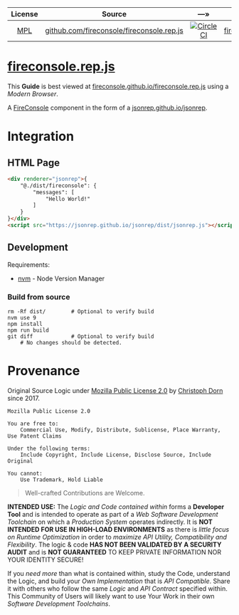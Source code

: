 

| License | Source | &#8212;&raquo; | [Website](https://github.com/fireconsole/fireconsole.rep.js/tree/master/workspace.sh) | [npm](https://github.com/npm/npm) |
| :---: | :---: | :---: | :---: | :---: |
| [MPL](https://opensource.org/licenses/MPL-2.0) | [github.com/fireconsole/fireconsole.rep.js](https://github.com/fireconsole/fireconsole.rep.js) | [![CircleCI](https://circleci.com/gh/fireconsole/fireconsole.rep.js.svg?style=svg)](https://circleci.com/gh/fireconsole/fireconsole.rep.js) | [fireconsole.github.io/fireconsole.rep.js](https://fireconsole.github.io/fireconsole.rep.js) | [fireconsole.rep.js](https://www.npmjs.com/package/fireconsole.rep.js)


[fireconsole.rep.js](https://fireconsole.github.io/fireconsole.rep.js)
===


This **Guide** is best viewed at [fireconsole.github.io/fireconsole.rep.js](https://fireconsole.github.io/fireconsole.rep.js/) using a *Modern Browser*.

A [FireConsole](https://github.com/fireconsole/) component in the form of a [jsonrep.github.io/jsonrep](https://jsonrep.github.io/jsonrep/).

Integration
===========

HTML Page
---------

```html
<div renderer="jsonrep">{
    "@./dist/fireconsole": {
        "messages": [
            "Hello World!"
        ]
    }
}</div>
<script src="https://jsonrep.github.io/jsonrep/dist/jsonrep.js"></script>
```

Development
-----------

Requirements:

  * [nvm](https://github.com/creationix/nvm) - Node Version Manager

### Build from source

    rm -Rf dist/        # Optional to verify build
    nvm use 9
    npm install
    npm run build
    git diff            # Optional to verify build
        # No changes should be detected.


Provenance
==========

Original Source Logic under [Mozilla Public License 2.0](https://opensource.org/licenses/MPL-2.0) by [Christoph Dorn](http://christophdorn.com) since 2017.

```
Mozilla Public License 2.0

You are free to:
    Commercial Use, Modify, Distribute, Sublicense, Place Warranty, Use Patent Claims

Under the following terms:
    Include Copyright, Include License, Disclose Source, Include Original

You cannot:
    Use Trademark, Hold Liable
```

> Well-crafted Contributions are Welcome.

**INTENDED USE:** The *Logic and Code contained within* forms a **Developer Tool** and is intended to operate as part of a *Web Software Development Toolchain* on which a *Production System* operates indirectly. It is **NOT INTENDED FOR USE IN HIGH-LOAD ENVIRONMENTS** as there is *little focus on Runtime Optimization* in order to *maximize API Utility, Compatibility and Flexibility*. The logic & code **HAS NOT BEEN VALIDATED BY A SECURITY AUDIT** and is **NOT GUARANTEED** TO KEEP
PRIVATE INFORMATION NOR YOUR IDENTITY SECURE!

If you *need more* than what is contained within, study the Code, understand the Logic, and build your *Own Implementation* that is *API Compatible*. Share it with others who follow the same *Logic* and *API Contract* specified within. This Community of Users will likely want to use Your Work in their own *Software Development Toolchains*.
